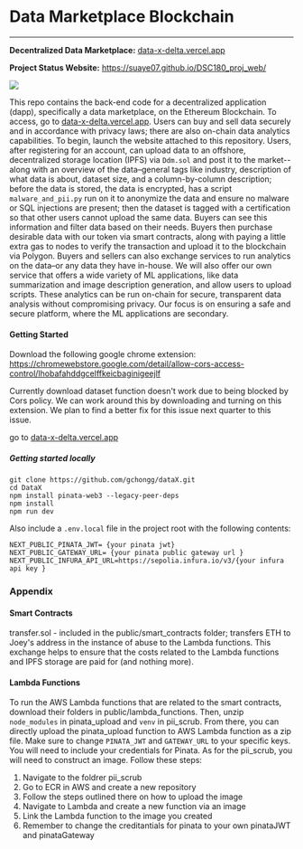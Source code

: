 # Data Marketplace Blockchain
--------
**Decentralized Data Marketplace:** [data-x-delta.vercel.app](https://data-x-delta.vercel.app)

**Project Status Website:** https://suaye07.github.io/DSC180_proj_web/

<a target="_blank" href="https://cookiecutter-data-science.drivendata.org/">
    <img src="https://img.shields.io/badge/CCDS-Project%20template-328F97?logo=cookiecutter" />
</a>

This repo contains the back-end code for a decentralized application (dapp), specifically a data marketplace, on the Ethereum Blockchain. To access, go to [data-x-delta.vercel.app](https://data-x-delta.vercel.app). Users can buy and sell data securely and in accordance with privacy laws; there are also on-chain data analytics capabilities. To begin, launch the website attached to this repository. Users, after registering for an account, can upload data to an offshore, decentralized storage location (IPFS) via `Ddm.sol` and post it to the market--along with an overview of the data–general tags like industry, description of what data is about, dataset size, and a column-by-column description; before the data is stored, the data is encrypted, has a script `malware_and_pii.py` run on it to anonymize the data and ensure no malware or SQL injections are present; then the dataset is tagged with a certification so that other users cannot upload the same data. Buyers can see this information and filter data based on their needs. Buyers then purchase desirable data with our token via smart contracts, along with paying a little extra gas to nodes to verify the transaction and upload it to the blockchain via Polygon. Buyers and sellers can also exchange services to run analytics on the data–or any data they have in-house. We will also offer our own service that offers a wide variety of ML applications, like data summarization and image description generation, and allow users to upload scripts. These analytics can be run on-chain for secure, transparent data analysis without compromising privacy. Our focus is on ensuring a safe and secure platform, where the ML applications are secondary.


#### Getting Started

Download the following google chrome extension: https://chromewebstore.google.com/detail/allow-cors-access-control/lhobafahddgcelffkeicbaginigeejlf

Currently download dataset function doesn't work due to being blocked by Cors policy. We can work around this by downloading and turning on this extension. We plan to find a better fix for this issue next quarter to this issue.

go to [data-x-delta.vercel.app](https://data-x-delta.vercel.app)


##### Getting started locally
``` 
git clone https://github.com/gchongg/dataX.git
cd DataX 
npm install pinata-web3 --legacy-peer-deps
npm install 
npm run dev 
```

Also include a `.env.local` file in the project root with the following contents:
```
NEXT_PUBLIC_PINATA_JWT= {your pinata jwt}
NEXT_PUBLIC_GATEWAY_URL= {your pinata public gateway url }
NEXT_PUBLIC_INFURA_API_URL=https://sepolia.infura.io/v3/{your infura api key }
```

### Appendix

#### Smart Contracts

transfer.sol - included in the public/smart_contracts folder; transfers ETH to Joey's address in the instance of abuse to the Lambda functions. This exchange helps to ensure that the costs related to the Lambda functions and IPFS storage are paid for (and nothing more).

#### Lambda Functions

To run the AWS Lambda functions that are related to the smart contracts, download their folders in public/lambda_functions. Then, unzip `node_modules` in pinata_upload and `venv` in pii_scrub. From there, you can directly upload the pinata_upload function to AWS Lambda function as a zip file. Make sure to change `PINATA_JWT` and `GATEWAY_URL` to your specific keys. You will need to include your credentials for Pinata. As for the pii_scrub, you will need to construct an image. Follow these steps:

1. Navigate to the foldrer pii_scrub
2. Go to ECR in AWS and create a new repository
3. Follow the steps outlined there on how to upload the image
4. Navigate to Lambda and create a new function via an image
5. Link the Lambda function to the image you created
6. Remember to change the creditantials for pinata to your own pinataJWT and pinataGateway
